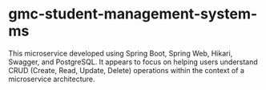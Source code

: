 # gmc-student-management-system-ms
This microservice developed using Spring Boot, Spring Web, Hikari, Swagger, and PostgreSQL. It appears to focus on helping users understand CRUD (Create, Read, Update, Delete) operations within the context of a microservice architecture.
